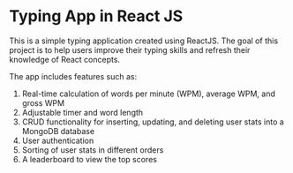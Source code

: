 # Typing App in React JS
This is a simple typing application created using ReactJS. The goal of this project is to help users improve their typing skills and refresh their knowledge of React concepts.

The app includes features such as:

1. Real-time calculation of words per minute (WPM), average WPM, and gross WPM
2. Adjustable timer and word length
3. CRUD functionality for inserting, updating, and deleting user stats into a MongoDB database
4. User authentication
5. Sorting of user stats in different orders
6. A leaderboard to view the top scores
